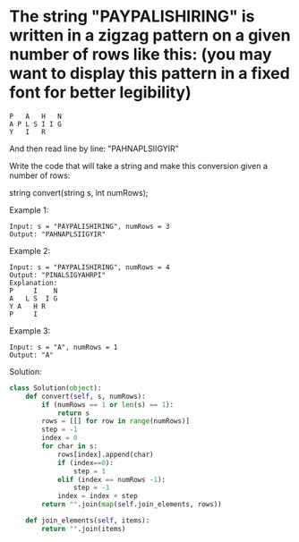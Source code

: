# The string "PAYPALISHIRING" is written in a zigzag pattern on a given number of rows like this: (you may want to display this pattern in a fixed font for better legibility)

```
P   A   H   N
A P L S I I G
Y   I   R
```

And then read line by line: "PAHNAPLSIIGYIR"

Write the code that will take a string and make this conversion given a number of rows:

string convert(string s, int numRows);
 

Example 1:
```
Input: s = "PAYPALISHIRING", numRows = 3
Output: "PAHNAPLSIIGYIR"
```
Example 2:

```
Input: s = "PAYPALISHIRING", numRows = 4
Output: "PINALSIGYAHRPI"
Explanation:
P     I    N
A   L S  I G
Y A   H R
P     I
``` 

Example 3:
```
Input: s = "A", numRows = 1
Output: "A"
```

Solution: 
```python
class Solution(object):
    def convert(self, s, numRows):
        if (numRows == 1 or len(s) == 1):
            return s   
        rows = [[] for row in range(numRows)]
        step = -1
        index = 0
        for char in s:
            rows[index].append(char)
            if (index==0):
                step = 1
            elif (index == numRows -1):
                step = -1
            index = index + step
        return "".join(map(self.join_elements, rows))

    def join_elements(self, items):
        return "".join(items)
```